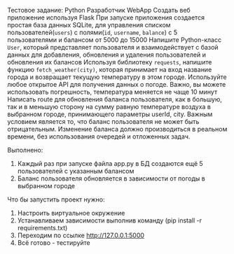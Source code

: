 Тестовое задание: Python Разработчик
WebApp
Создать веб приложение используя Flask
При запуске приложения создается простая база данных SQLite, для управления списком пользователей(`users`) с полями(`id`, `username`, `balance`) с 5 пользователями и балансом от 5000 до 15000
Напишите Python-класс `User`, который представляет пользователя и взаимодействует с базой данных для добавления, обновления и удаления пользователей и обновления их балансов
Используя библиотеку `requests`, напишите функцию `fetch_weather(city)`, которая принимает на вход название города и возвращает текущую температуру в этом городе. Используйте любое открытое API для получения данных о погоде. Важно, вы можете использовать погрешность, температура меняется не чаще 10 минут
Написать route для обновления баланса пользователя, как в большую, так и в меньшую сторону на сумму равную температуре воздуха в выбранном городе, принимающего параметры userId, city.
Важным условием является то, что баланс пользователя не может быть отрицательным.
Изменение баланса должно производиться в реальном времени, без использования очередей и отложенных задач.

Выполнено:
1) Каждый раз при запуске файла app.py в БД создаются ещё 5 пользователей с указанным балансом
2) Баланс пользователя обновляется в зависимости от погоды в выбранном городе
   
Что бы запустить проект нужно:
  1) Настроить виртуальное окружение
  2) Устанавливаем зависимости выполнив команду (pip install -r requirements.txt)
  3) Переходим по ссылке http://127.0.0.1:5000
  4) Всё готово - тестируйте
